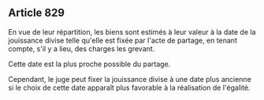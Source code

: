 Article 829
----
En vue de leur répartition, les biens sont estimés à leur valeur à la date de la
jouissance divise telle qu'elle est fixée par l'acte de partage, en tenant
compte, s'il y a lieu, des charges les grevant.

Cette date est la plus proche possible du partage.

Cependant, le juge peut fixer la jouissance divise à une date plus ancienne si
le choix de cette date apparaît plus favorable à la réalisation de l'égalité.
